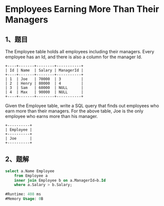 # Employees Earning More Than Their Managers

## 1、题目

The Employee table holds all employees including their managers. Every employee has an Id, and there is also a column for the manager Id.

	+----+-------+--------+-----------+
	| Id | Name  | Salary | ManagerId |
	+----+-------+--------+-----------+
	| 1  | Joe   | 70000  | 3         |
	| 2  | Henry | 80000  | 4         |
	| 3  | Sam   | 60000  | NULL      |
	| 4  | Max   | 90000  | NULL      |
	+----+-------+--------+-----------+

Given the Employee table, write a SQL query that finds out employees who earn more than their managers. For the above table, Joe is the only employee who earns more than his manager.

	+----------+
	| Employee |
	+----------+
	| Joe      |
	+----------+

## 2、题解

```sql
select a.Name Employee 
    from Employee a
    inner join Employee b on a.ManagerId=b.Id 
    where a.Salary > b.Salary;
    
#Runtime: 408 ms
#Memory Usage: 0B
```